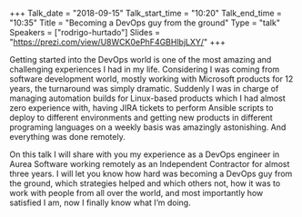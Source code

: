 +++
Talk_date = "2018-09-15"
Talk_start_time = "10:20"
Talk_end_time = "10:35"
Title = "Becoming a DevOps guy from the ground"
Type = "talk"
Speakers = ["rodrigo-hurtado"]
Slides = "https://prezi.com/view/U8WCK0ePhF4GBHlbjLXY/"
+++

Getting started into the DevOps world is one of the most amazing and challenging experiences I had in my life. Considering I was coming from software development world, mostly working with Microsoft products for 12 years, the turnaround was simply dramatic. Suddenly I was in charge of managing automation builds for Linux-based products which I had almost zero experience with, having JIRA tickets to perform Ansible scripts to deploy to different environments and getting new products in different programing languages on a weekly basis was amazingly astonishing. And everything was done remotely.

On this talk I will share with you my experience as a DevOps engineer in Aurea Software working remotely as an Independent Contractor for almost three years. I will let you know how hard was becoming a DevOps guy from the ground, which strategies helped and which others not, how it was to work with people from all over the world, and most importantly how satisfied I am, now I finally know what I’m doing.
